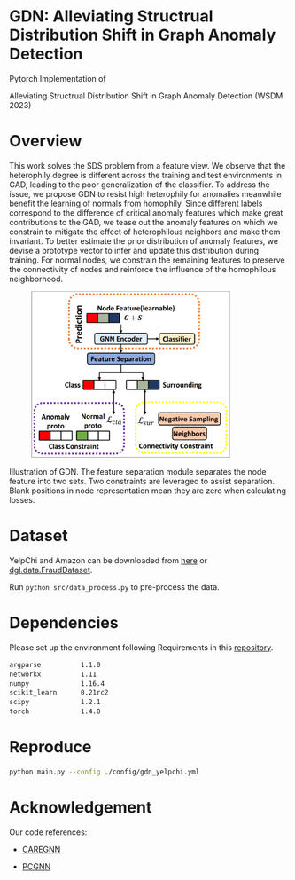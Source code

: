 # GDN: Alleviating Structrual Distribution Shift in Graph Anomaly Detection
Pytorch Implementation of

Alleviating Structrual Distribution Shift in Graph Anomaly Detection (WSDM 2023)

# Overview
This work solves the SDS problem from a feature view. We observe that the heterophily degree is different across the training and test environments in GAD, leading to the poor generalization of the classifier. To address the issue, we propose GDN to resist high heterophily for anomalies meanwhile benefit the learning of normals from
homophily. Since different labels correspond to the difference of critical anomaly features which make great contributions to the GAD, we tease out the anomaly features on which we constrain to mitigate the effect of heterophilous neighbors and make them invariant. To better estimate the prior distribution of anomaly features, we devise a prototype vector to infer and update this distribution during training. For normal nodes, we constrain the remaining features to preserve the connectivity of
nodes and reinforce the influence of the homophilous neighborhood.

<figure> <img src="figures/topology.png" height="300"></figure>
Illustration of GDN. The feature separation module
separates the node feature into two sets. Two constraints
are leveraged to assist separation. Blank positions in node
representation mean they are zero when calculating losses.

# Dataset
YelpChi and Amazon can be downloaded from [here](https://github.com/YingtongDou/CARE-GNN/tree/master/data) or [dgl.data.FraudDataset](https://docs.dgl.ai/api/python/dgl.data.html#fraud-dataset).

Run `python src/data_process.py` to pre-process the data.

# Dependencies
Please set up the environment following Requirements in this [repository](https://github.com/PonderLY/PC-GNN). 
```sh
argparse          1.1.0
networkx          1.11
numpy             1.16.4
scikit_learn      0.21rc2
scipy             1.2.1
torch             1.4.0
```

# Reproduce
```sh
python main.py --config ./config/gdn_yelpchi.yml
```

# Acknowledgement
Our code references:
- [CAREGNN](https://github.com/YingtongDou/CARE-GNN)

- [PCGNN](https://github.com/PonderLY/PC-GNN)
